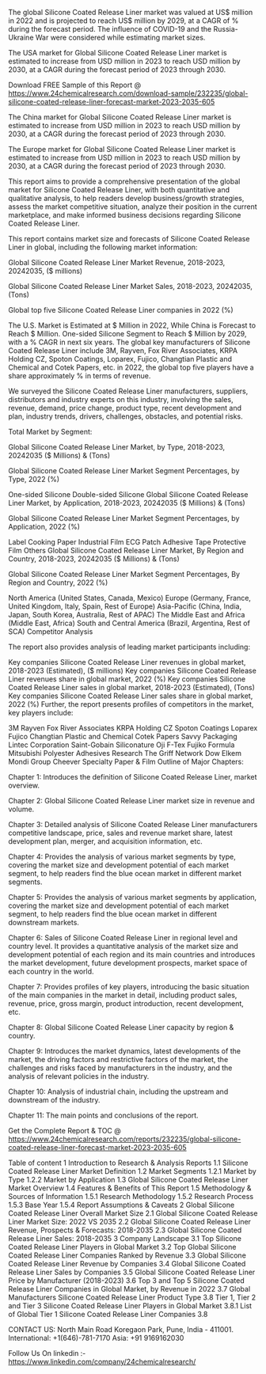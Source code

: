 The global Silicone Coated Release Liner market was valued at US$ million in 2022 and is projected to reach US$ million by 2029, at a CAGR of % during the forecast period. The influence of COVID-19 and the Russia-Ukraine War were considered while estimating market sizes.

The USA market for Global Silicone Coated Release Liner market is estimated to increase from USD million in 2023 to reach USD million by 2030, at a CAGR during the forecast period of 2023 through 2030.

Download FREE Sample of this Report @ https://www.24chemicalresearch.com/download-sample/232235/global-silicone-coated-release-liner-forecast-market-2023-2035-605

The China market for Global Silicone Coated Release Liner market is estimated to increase from USD million in 2023 to reach USD million by 2030, at a CAGR during the forecast period of 2023 through 2030.

The Europe market for Global Silicone Coated Release Liner market is estimated to increase from USD million in 2023 to reach USD million by 2030, at a CAGR during the forecast period of 2023 through 2030.

This report aims to provide a comprehensive presentation of the global market for Silicone Coated Release Liner, with both quantitative and qualitative analysis, to help readers develop business/growth strategies, assess the market competitive situation, analyze their position in the current marketplace, and make informed business decisions regarding Silicone Coated Release Liner.

This report contains market size and forecasts of Silicone Coated Release Liner in global, including the following market information:

Global Silicone Coated Release Liner Market Revenue, 2018-2023, 20242035, ($ millions)

Global Silicone Coated Release Liner Market Sales, 2018-2023, 20242035, (Tons)

Global top five Silicone Coated Release Liner companies in 2022 (%)

The U.S. Market is Estimated at $ Million in 2022, While China is Forecast to Reach $ Million.
One-sided Silicone Segment to Reach $ Million by 2029, with a % CAGR in next six years.
The global key manufacturers of Silicone Coated Release Liner include 3M, Rayven, Fox River Associates, KRPA Holding CZ, Spoton Coatings, Loparex, Fujico, Changtian Plastic and Chemical and Cotek Papers, etc. in 2022, the global top five players have a share approximately % in terms of revenue.

We surveyed the Silicone Coated Release Liner manufacturers, suppliers, distributors and industry experts on this industry, involving the sales, revenue, demand, price change, product type, recent development and plan, industry trends, drivers, challenges, obstacles, and potential risks.

Total Market by Segment:

Global Silicone Coated Release Liner Market, by Type, 2018-2023, 20242035 ($ Millions) & (Tons)

Global Silicone Coated Release Liner Market Segment Percentages, by Type, 2022 (%)

One-sided Silicone
Double-sided Silicone
Global Silicone Coated Release Liner Market, by Application, 2018-2023, 20242035 ($ Millions) & (Tons)

Global Silicone Coated Release Liner Market Segment Percentages, by Application, 2022 (%)

Label
Cooking Paper
Industrial Film
ECG Patch
Adhesive Tape
Protective Film
Others
Global Silicone Coated Release Liner Market, By Region and Country, 2018-2023, 20242035 ($ Millions) & (Tons)

Global Silicone Coated Release Liner Market Segment Percentages, By Region and Country, 2022 (%)

North America (United States, Canada, Mexico)
Europe (Germany, France, United Kingdom, Italy, Spain, Rest of Europe)
Asia-Pacific (China, India, Japan, South Korea, Australia, Rest of APAC)
The Middle East and Africa (Middle East, Africa)
South and Central America (Brazil, Argentina, Rest of SCA)
Competitor Analysis

The report also provides analysis of leading market participants including:

Key companies Silicone Coated Release Liner revenues in global market, 2018-2023 (Estimated), ($ millions)
Key companies Silicone Coated Release Liner revenues share in global market, 2022 (%)
Key companies Silicone Coated Release Liner sales in global market, 2018-2023 (Estimated), (Tons)
Key companies Silicone Coated Release Liner sales share in global market, 2022 (%)
Further, the report presents profiles of competitors in the market, key players include:

3M
Rayven
Fox River Associates
KRPA Holding CZ
Spoton Coatings
Loparex
Fujico
Changtian Plastic and Chemical
Cotek Papers
Savvy Packaging
Lintec Corporation
Saint-Gobain
Siliconature
Oji F-Tex
Fujiko
Formula
Mitsubishi Polyester
Adhesives Research
The Griff Network
Dow
Elkem
Mondi Group
Cheever Specialty Paper & Film
Outline of Major Chapters:

Chapter 1: Introduces the definition of Silicone Coated Release Liner, market overview.

Chapter 2: Global Silicone Coated Release Liner market size in revenue and volume.

Chapter 3: Detailed analysis of Silicone Coated Release Liner manufacturers competitive landscape, price, sales and revenue market share, latest development plan, merger, and acquisition information, etc.

Chapter 4: Provides the analysis of various market segments by type, covering the market size and development potential of each market segment, to help readers find the blue ocean market in different market segments.

Chapter 5: Provides the analysis of various market segments by application, covering the market size and development potential of each market segment, to help readers find the blue ocean market in different downstream markets.

Chapter 6: Sales of Silicone Coated Release Liner in regional level and country level. It provides a quantitative analysis of the market size and development potential of each region and its main countries and introduces the market development, future development prospects, market space of each country in the world.

Chapter 7: Provides profiles of key players, introducing the basic situation of the main companies in the market in detail, including product sales, revenue, price, gross margin, product introduction, recent development, etc.

Chapter 8: Global Silicone Coated Release Liner capacity by region & country.

Chapter 9: Introduces the market dynamics, latest developments of the market, the driving factors and restrictive factors of the market, the challenges and risks faced by manufacturers in the industry, and the analysis of relevant policies in the industry.

Chapter 10: Analysis of industrial chain, including the upstream and downstream of the industry.

Chapter 11: The main points and conclusions of the report.

Get the Complete Report & TOC @ https://www.24chemicalresearch.com/reports/232235/global-silicone-coated-release-liner-forecast-market-2023-2035-605

Table of content
1 Introduction to Research & Analysis Reports
1.1 Silicone Coated Release Liner Market Definition
1.2 Market Segments
1.2.1 Market by Type
1.2.2 Market by Application
1.3 Global Silicone Coated Release Liner Market Overview
1.4 Features & Benefits of This Report
1.5 Methodology & Sources of Information
1.5.1 Research Methodology
1.5.2 Research Process
1.5.3 Base Year
1.5.4 Report Assumptions & Caveats
2 Global Silicone Coated Release Liner Overall Market Size
2.1 Global Silicone Coated Release Liner Market Size: 2022 VS 2035
2.2 Global Silicone Coated Release Liner Revenue, Prospects & Forecasts: 2018-2035
2.3 Global Silicone Coated Release Liner Sales: 2018-2035
3 Company Landscape
3.1 Top Silicone Coated Release Liner Players in Global Market
3.2 Top Global Silicone Coated Release Liner Companies Ranked by Revenue
3.3 Global Silicone Coated Release Liner Revenue by Companies
3.4 Global Silicone Coated Release Liner Sales by Companies
3.5 Global Silicone Coated Release Liner Price by Manufacturer (2018-2023)
3.6 Top 3 and Top 5 Silicone Coated Release Liner Companies in Global Market, by Revenue in 2022
3.7 Global Manufacturers Silicone Coated Release Liner Product Type
3.8 Tier 1, Tier 2 and Tier 3 Silicone Coated Release Liner Players in Global Market
3.8.1 List of Global Tier 1 Silicone Coated Release Liner Companies
3.8

CONTACT US:
North Main Road Koregaon Park, Pune, India - 411001.
International: +1(646)-781-7170
Asia: +91 9169162030

Follow Us On linkedin :- https://www.linkedin.com/company/24chemicalresearch/
